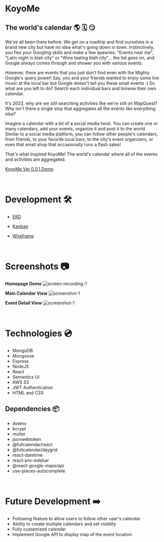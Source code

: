 # KoyoMe

## The world's calendar 🌎 🗓 😏

We've all been there before. We get on a roadtrip and find ourselves in a brand new city but have no idea what's going down in town. Instinctively, you flex your Googling skills and make a few quesries: "Events near me", "Latin night in blah city" or "Wine tasting blah city"... the list goes on, and Google always comes through and shower you with various events.

However, there are events that you just don't find even with the Mighty Google's query power! Say, you and your friends wanted to enjoy some live music at the local bar but Google doesn't tell you these small events :( So what are you left to do? Search each individual bars and browse their own calendar.

It's 2022, why are we _still_ searching activities like we're still on MapQuest? Why isn't there a single stop that aggregates all the events like everything else?

Imagine a calendar with a bit of a social media twist. You can create one or many calendars, add your events, organize it and post it to the world. Similar to a social media platform, you can follow other people's calendars, from friends, to your favorite local bars, to the city's event organizers, or even that small shop that occasionally runs a flash sales!

That's what inspired KoyoMe! The world's calendar where all of the events and activities are aggregated.

[KoyoMe Ver 0.0.1 Demo](https://koyome-draft.herokuapp.com/)

<br />

# Development 🛠

- [ERD](https://lucid.app/lucidchart/3f55956c-ac27-4a0d-ba7d-b9f8b3761b33/edit?viewport_loc=231%2C36%2C1347%2C999%2C0_0&invitationId=inv_4c5dbeea-e0d2-4e8b-8793-54a9abed9c15#)

- [Kanban](https://trello.com/b/e9F9EPSd/koyome-draft)

- [Wireframe](https://www.figma.com/file/aW4G1GT5zIy6ftczvNBIUf/KoyoMe-draft?node-id=0%3A1)

<br />

# Screenshots 📷

**Homepage Demo**
![screen-recording-1](https://i.imgur.com/HVo7xaD.gif)

**Main Calendar View**
![screenshot-1](https://i.imgur.com/aHXtjJ6.png)

**Event Detail View**
![screenshot-1](https://i.imgur.com/0LJgXq6.png)

<br />

# Technologies 💿

- MongoDB
- Mongoose
- Express
- NodeJS
- React
- Semantics UI
- AWS S3
- JWT Authentication
- HTML and CSS

## Dependencies 📦

- dotenv
- bcrypt
- multer
- jsonwebtoken
- @fullcalendar/react
- @fullcalendar/daygrid
- react-datetime
- react-pro-sidebar
- @react-google-maps/api
- use-places-autocomplete

</br>

# Future Development ➡️

- Following feature to allow users to follow other user's calendar
- Ability to create multiple calendars and set visiblity
- Fully customized calendar
- Implement Google API to display map of the event location
